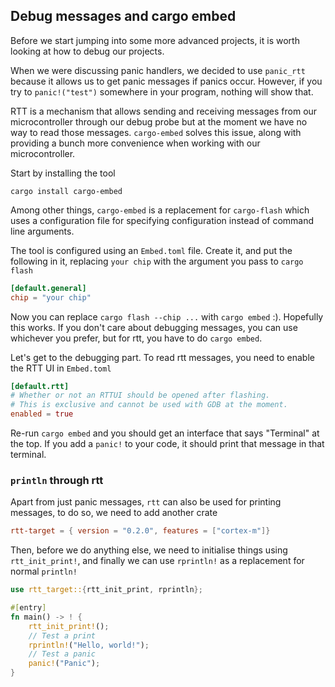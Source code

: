 ## Debug messages and cargo embed

Before we start jumping into some more advanced projects, it is worth looking at how to debug our projects.

When we were discussing panic handlers, we decided to use `panic_rtt`  because it allows us to get panic messages if panics occur. However, if you try to `panic!("test")` somewhere in your program, nothing will show that.

RTT is a mechanism that allows sending and receiving messages from our microcontroller through our debug probe but at the moment we have no way to read those messages. `cargo-embed` solves this issue, along with providing a bunch more convenience when working with our microcontroller.

Start by installing the tool
```
cargo install cargo-embed
```

Among other things, `cargo-embed` is a replacement for `cargo-flash` which uses a configuration file for specifying configuration instead of command line arguments. 

The tool is configured using an `Embed.toml` file. Create it, and put the following in it, replacing `your chip` with the argument you pass to `cargo flash`
```toml
[default.general]
chip = "your chip"
```

Now you can replace `cargo flash --chip ...` with `cargo embed` :). Hopefully this works. If you don't care about debugging messages, you can use whichever you prefer, but for rtt, you have to do `cargo embed`.

Let's get to the debugging part. To read rtt messages, you need to enable the RTT UI in `Embed.toml`

```toml
[default.rtt]
# Whether or not an RTTUI should be opened after flashing.
# This is exclusive and cannot be used with GDB at the moment.
enabled = true
```

Re-run `cargo embed` and you should get an interface that says "Terminal" at the top. If you add a `panic!` to your code, it should print that message in that terminal.

### `println` through rtt

Apart from just panic messages, `rtt` can also be used for printing messages, to do so, we need to add another crate

```toml
rtt-target = { version = "0.2.0", features = ["cortex-m"]}
```

Then, before we do anything else, we need to initialise  things using `rtt_init_print!`, and finally we can use `rprintln!` as a replacement for normal `println!`

```rust
use rtt_target::{rtt_init_print, rprintln};

#[entry]
fn main() -> ! {
    rtt_init_print!();
    // Test a print
    rprintln!("Hello, world!");
    // Test a panic
    panic!("Panic");
}
```

